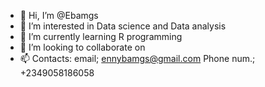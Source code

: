 - 👋 Hi, I’m @Ebamgs
- 👀 I’m interested in Data science and Data analysis
- 🌱 I’m currently learning R programming
- 💞️ I’m looking to collaborate on 
- 📫 Contacts: email; ennybamgs@gmail.com
          Phone num.; +2349058186058

<!---
Ebamgs/Ebamgs is a ✨ special ✨ repository because its `README.md` (this file) appears on your GitHub profile.
You can click the Preview link to take a look at your changes.
--->
